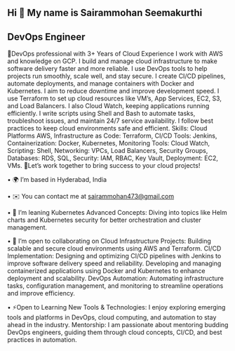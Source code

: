 ## Hi 👋 My name is Sairammohan Seemakurthi

## DevOps Engineer

🚀DevOps professional with 3+ Years of Cloud Experience I work with AWS and knowledge on GCP.
I build and manage cloud infrastructure to make software delivery faster and more reliable. I use DevOps tools to help projects run smoothly, scale well, and stay secure. I create CI/CD pipelines, automate deployments, and manage containers with Docker and Kubernetes. I aim to reduce downtime and improve development speed. I use Terraform to set up cloud resources like VM’s, App Services, EC2, S3, and Load Balancers. I also Cloud Watch, keeping applications running efficiently. I write scripts using Shell and Bash to automate tasks, troubleshoot issues, and maintain 24/7 service availability. I follow best practices to keep cloud environments safe and efficient. Skills: Cloud Platforms AWS, Infrastructure as Code: Terraform, CI/CD Tools: Jenkins, Containerization: Docker, Kubernetes, Monitoring Tools: Cloud Watch, Scripting: Shell, Networking: VPCs, Load Balancers, Security Groups, Databases: RDS, SQL, Security: IAM, RBAC, Key Vault, Deployment: EC2, VMs. 🌟Let’s work together to bring success to your cloud projects!

•	🌍 I’m based in Hyderabad, India

•	✉️ You can contact me at sairammohan473@gmail.com

•	🧠 I’m leaning Kubernetes Advanced Concepts: Diving into topics like Helm charts and Kubernetes security for better orchestration and cluster management.

•	🤝 I’m open to collaborating on Cloud Infrastructure Projects: Building scalable and secure cloud environments using AWS and Terraform. CI/CD Implementation: Designing and optimizing CI/CD pipelines with Jenkins to improve software delivery speed and reliability. Developing and managing containerized applications using Docker and Kubernetes to enhance deployment and scalability. DevOps Automation: Automating infrastructure tasks, configuration management, and monitoring to streamline operations and improve efficiency.

•	⚡Open to Learning New Tools & Technologies: I enjoy exploring emerging tools and platforms in DevOps, cloud computing, and automation to stay ahead in the industry. Mentorship: I am passionate about mentoring budding DevOps engineers, guiding them through cloud concepts, CI/CD, and best practices in automation.
